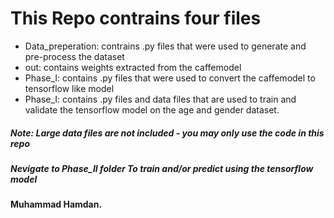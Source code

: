 # This Repo contrains four files
* Data_preperation: contrains .py files that were used to generate and pre-process the dataset
* out: contains weights extracted from the caffemodel
* Phase_I: contains .py files that were used to convert the caffemodel to tensorflow like model
* Phase_I: contains .py files and data files that are used to train and validate the tensorflow model on the age and gender dataset. 

##### Note: Large data files are not included - you may only use the code in this repo

##### Nevigate to Phase_II folder To train and/or predict using the tensorflow model 


#### Muhammad Hamdan.
